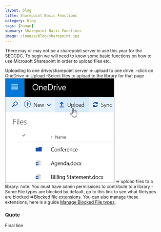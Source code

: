 ```yaml
---
layout: blog
title: Sharepoint Basic Functions
category: blog
tags: [human]  
summary: Sharepoint Basic Functions
image: /images/blog/sharepoint.jpg
---
```


There may or may not be a sharepoint server in use this year for the SECCDC. To begin we will need to know some basic functions on how to use Microsoft Sharepoint in order to upload files etc.

Uploading to one drive/sharepoint server
=> upload to one drive:
	-click on OneDrive => Upload
		-Select files to upload to the library for that page
	<img src="/images/blog/SharepointUpload.png">
=> upload files to a library:
	note: You must have admin permissions to contribute to a library
		-Some File types are blocked by default, go to this link to see what filetypes are blocked =><a href="https://support.office.com/en-us/article/Types-of-files-that-cannot-be-added-to-a-list-or-library-30be234d-e551-4c2a-8de8-f8546ffbf5b3" target="_blank">Blocked file extensions</a>. You can also manage these extensions, here is a guide <a href="https://technet.microsoft.com/en-us/library/cc262496.aspx" target="_blank">Manage Blocked File types</a>.


### Quote

Final line
